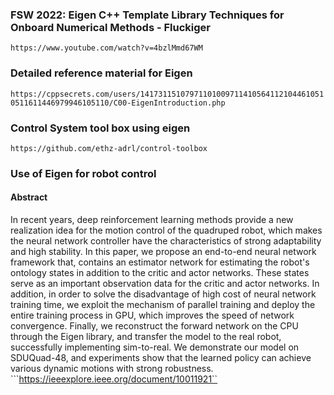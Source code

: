 ### FSW 2022: Eigen C++ Template Library Techniques for Onboard Numerical Methods - Fluckiger ###
```https://www.youtube.com/watch?v=4bzlMmd67WM```

### Detailed reference material for Eigen ###
```https://cppsecrets.com/users/141731151079711010097114105641121044610510511611446979946105110/C00-EigenIntroduction.php```

### Control System tool box using eigen ###
```https://github.com/ethz-adrl/control-toolbox```

### Use of Eigen for robot control ###
#### Abstract ####
In recent years, deep reinforcement learning methods provide a new realization idea for the motion control of the quadruped robot, which makes the neural network controller have the characteristics of strong adaptability and high stability. In this paper, we propose an end-to-end neural network framework that, contains an estimator network for estimating the robot's ontology states in addition to the critic and actor networks. These states serve as an important observation data for the critic and actor networks. In addition, in order to solve the disadvantage of high cost of neural network training time, we exploit the mechanism of parallel training and deploy the entire training process in GPU, which improves the speed of network convergence. Finally, we reconstruct the forward network on the CPU through the Eigen library, and transfer the model to the real robot, successfully implementing sim-to-real. We demonstrate our model on SDUQuad-48, and experiments show that the learned policy can achieve various dynamic motions with strong robustness.
```https://ieeexplore.ieee.org/document/10011921``
